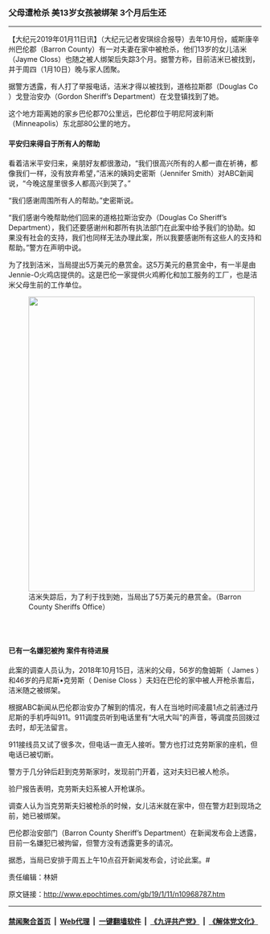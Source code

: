 ### 父母遭枪杀 美13岁女孩被绑架 3个月后生还
------------------------

<p>
 【大纪元2019年01月11日讯】（大纪元记者安琪综合报导）去年10月份，威斯康辛州巴伦郡（Barron County）有一对夫妻在家中被枪杀，他们13岁的女儿洁米（Jayme Closs）也随之被人绑架后失踪3个月。据警方称，目前洁米已被找到，并于周四（1月10日）晚与家人团聚。
</p>
<p>
 据警方透露，有人打了举报电话，洁米才得以被找到，道格拉斯郡（Douglas Co ）戈登治安办（Gordon Sheriff’s Department）在戈登镇找到了她。
</p>
<p>
 这个地方距离她的家乡巴伦郡70公里远，巴伦郡位于明尼阿波利斯（Minneapolis）东北部80公里的地方。
</p>
<p>
 <center>
 </center>
</p>
<h4>
 平安归来得自于所有人的帮助
</h4>
<p>
 看着洁米平安归来，亲朋好友都很激动，“我们很高兴所有的人都一直在祈祷，都像我们一样，没有放弃希望，”洁米的姨妈史密斯（Jennifer Smith）对ABC新闻说，“今晚这屋里很多人都高兴到哭了。”
</p>
<p>
 “我们感谢周围所有人的帮助。”史密斯说。
</p>
<p>
 “我们感谢今晚帮助他们回来的道格拉斯治安办（Douglas Co Sheriff’s Department），我们还要感谢州和郡所有执法部门在此案中给予我们的协助。如果没有社会的支持，我们也同样无法办理此案，所以我要感谢所有这些人的支持和帮助。”警方在声明中说。
</p>
<p>
 为了找到洁米，当局提出5万美元的悬赏金。这5万美元的悬赏金中，有一半是由Jennie-O火鸡店提供的。这是巴伦一家提供火鸡孵化和加工服务的工厂，也是洁米父母生前的工作单位。
</p>
<figure class="wp-caption aligncenter" id="attachment_10968818" style="width: 450px">
 <a href="http://i.epochtimes.com/assets/uploads/2019/01/jayme-closs-3-missing-ht-ps-181016_hpEmbed_10x13_992.jpg">
  <img alt="" class="wp-image-10968818 size-medium" height="587" src="http://i.epochtimes.com/assets/uploads/2019/01/jayme-closs-3-missing-ht-ps-181016_hpEmbed_10x13_992-450x587.jpg" width="450"/>
 </a>
 <br/><figcaption class="wp-caption-text">
  洁米失踪后，为了利于找到她，当局出了5万美元的悬赏金。（Barron County Sheriffs Office）
 </figcaption><br/>
</figure><br/>
<h4>
 已有一名嫌犯被拘 案件有待进展
</h4>
<p>
 此案的调查人员认为，2018年10月15日，洁米的父母，56岁的詹姆斯（
 <span style="font-weight: 400;">
  James
 </span>
 ）和46岁的丹尼斯•克劳斯（
 <span style="font-weight: 400;">
  Denise Closs
 </span>
 ）夫妇在巴伦的家中被人开枪杀害后，洁米随之被绑架。
</p>
<p>
 根据ABC新闻从巴伦郡治安办了解到的情况，有人在当地时间凌晨1点之前通过丹尼斯的手机呼叫911。911调度员听到电话里有“大吼大叫”的声音，等调度员回拨过去时，却无法留言。
</p>
<p>
 911接线员又试了很多次，但电话一直无人接听。警方也打过克劳斯家的座机，但电话已被切断。
</p>
<p>
 警方于几分钟后赶到克劳斯家时，发现前门开着，这对夫妇已被人枪杀。
</p>
<p>
 验尸报告表明，克劳斯夫妇系被人开枪谋杀。
</p>
<p>
 调查人认为当克劳斯夫妇被枪杀的时候，女儿洁米就在家中，但在警方赶到现场之前，她已被绑架。
</p>
<p>
 巴伦郡治安部门（Barron County Sheriff’s Department）在新闻发布会上透露，目前一名嫌犯已被拘留，但警方没有透露更多的请况。
</p>
<p>
 据悉，当局已安排于周五上午10点召开新闻发布会，讨论此案。#
</p>
<p>
 责任编辑：林妍
</p>

原文链接：http://www.epochtimes.com/gb/19/1/11/n10968787.htm


------------------------
#### [禁闻聚合首页](https://github.com/gfw-breaker/banned-news/blob/master/README.md) &nbsp;|&nbsp; [Web代理](https://github.com/gfw-breaker/open-proxy/blob/master/README.md) &nbsp;|&nbsp; [一键翻墙软件](https://github.com/gfw-breaker/nogfw/blob/master/README.md) &nbsp;|&nbsp; [《九评共产党》](https://github.com/gfw-breaker/9ping.md/blob/master/README.md#九评之一评共产党是什么) &nbsp;|&nbsp; [《解体党文化》](https://github.com/gfw-breaker/jtdwh.md/blob/master/README.md#绪论)
